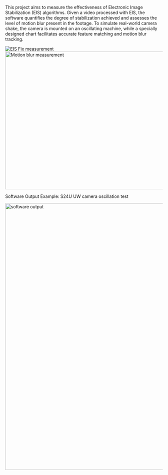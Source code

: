 This project aims to measure the effectiveness of Electronic Image Stabilization (EIS) algorithms. Given a video processed with EIS, the software quantifies the degree of stabilization achieved and assesses the level of motion blur present in the footage. To simulate real-world camera shake, the camera is mounted on an oscillating machine, while a specially designed chart facilitates accurate feature matching and motion blur tracking.

![EIS Fix measurement](https://github.com/user-attachments/assets/53a0cdfc-11b1-410d-9b96-11682b9294ef)
<img width="1322" height="440" alt="Motion blur measurement" src="https://github.com/user-attachments/assets/6b295a12-c424-47d8-9810-3be32ff80377" />

Software Output Example: S24U UW camera oscillation test

<img width="2492" height="851" alt="software output" src="https://github.com/user-attachments/assets/68a9c961-db2a-48a7-b091-8cd869a7317d" />
